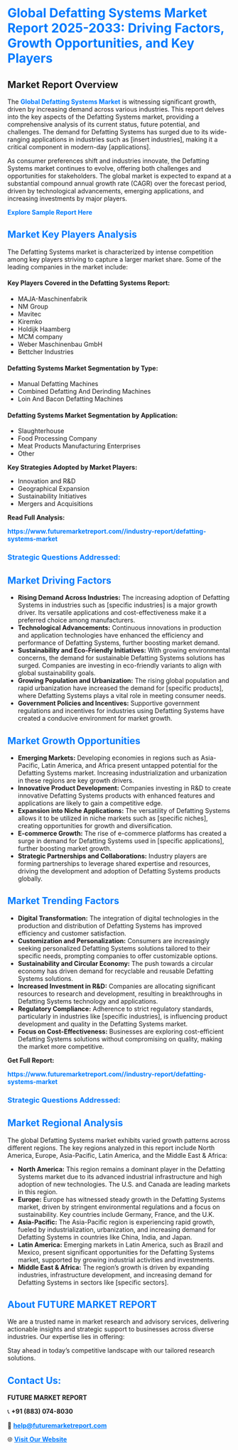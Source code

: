 <h1 style="color: #007BFF;">Global Defatting Systems Market Report 2025-2033: Driving Factors, Growth Opportunities, and Key Players</h1>

<section id="overview">
<h2>Market Report Overview</h2>
<p>The <a href="https://www.futuremarketreport.com//industry-report/defatting-systems-market" style="color: #007BFF; text-decoration: none;"><strong>Global Defatting Systems Market</strong></a> is witnessing significant growth, driven by increasing demand across various industries. This report delves into the key aspects of the Defatting Systems market, providing a comprehensive analysis of its current status, future potential, and challenges. The demand for Defatting Systems has surged due to its wide-ranging applications in industries such as [insert industries], making it a critical component in modern-day [applications].</p>
<p>As consumer preferences shift and industries innovate, the Defatting Systems market continues to evolve, offering both challenges and opportunities for stakeholders. The global market is expected to expand at a substantial compound annual growth rate (CAGR) over the forecast period, driven by technological advancements, emerging applications, and increasing investments by major players.</p>
</section>

<section id="overview">
<p><a href="https://www.futuremarketreport.com//request-sample/reportId=58178" style="color: #007BFF; text-decoration: none;"><strong>Explore Sample Report Here</strong></a></p>
</section>

<section id="key-players">
<h2 style="color: #007BFF;">Market Key Players Analysis</h2>
<p>The Defatting Systems market is characterized by intense competition among key players striving to capture a larger market share. Some of the leading companies in the market include:</p>
<h4>Key Players Covered in the Defatting Systems Report:</h4>
<ul><li>MAJA-Maschinenfabrik</li><li>NM Group</li><li>Mavitec</li><li>Kiremko</li><li>Holdijk Haamberg</li><li>MCM company</li><li>Weber Maschinenbau GmbH</li><li>Bettcher Industries</li></ul>
<h4>Defatting Systems Market Segmentation by Type:</h4>
<ul><li>Manual Defatting Machines</li><li>Combined Defatting And Derinding Machines</li><li>Loin And Bacon Defatting Machines</li></ul>

<h4>Defatting Systems Market Segmentation by Application:</h4>
<ul><li>Slaughterhouse</li><li>Food Processing Company</li><li>Meat Products Manufacturing Enterprises</li><li>Other</li></ul>
<p><strong>Key Strategies Adopted by Market Players:</strong></p>
<ul>
<li>Innovation and R&D</li>
<li>Geographical Expansion</li>
<li>Sustainability Initiatives</li>
<li>Mergers and Acquisitions</li>
</ul>
</section>

<section>
<p><strong>Read Full Analysis: </strong></p><a href="https://www.futuremarketreport.com//industry-report/defatting-systems-market" style="color: #007BFF; text-decoration: none;"><strong>https://www.futuremarketreport.com//industry-report/defatting-systems-market</strong></a>
<h3 style="color: #007BFF;">Strategic Questions Addressed:</h3>
</section>

<section id="driving-factors">
<h2 style="color: #007BFF;">Market Driving Factors</h2>
<ul>
<li><strong>Rising Demand Across Industries:</strong> The increasing adoption of Defatting Systems in industries such as [specific industries] is a major growth driver. Its versatile applications and cost-effectiveness make it a preferred choice among manufacturers.</li>
<li><strong>Technological Advancements:</strong> Continuous innovations in production and application technologies have enhanced the efficiency and performance of Defatting Systems, further boosting market demand.</li>
<li><strong>Sustainability and Eco-Friendly Initiatives:</strong> With growing environmental concerns, the demand for sustainable Defatting Systems solutions has surged. Companies are investing in eco-friendly variants to align with global sustainability goals.</li>
<li><strong>Growing Population and Urbanization:</strong> The rising global population and rapid urbanization have increased the demand for [specific products], where Defatting Systems plays a vital role in meeting consumer needs.</li>
<li><strong>Government Policies and Incentives:</strong> Supportive government regulations and incentives for industries using Defatting Systems have created a conducive environment for market growth.</li>
</ul>
</section>

<section id="growth-opportunities">
<h2 style="color: #007BFF;">Market Growth Opportunities</h2>
<ul>
<li><strong>Emerging Markets:</strong> Developing economies in regions such as Asia-Pacific, Latin America, and Africa present untapped potential for the Defatting Systems market. Increasing industrialization and urbanization in these regions are key growth drivers.</li>
<li><strong>Innovative Product Development:</strong> Companies investing in R&D to create innovative Defatting Systems products with enhanced features and applications are likely to gain a competitive edge.</li>
<li><strong>Expansion into Niche Applications:</strong> The versatility of Defatting Systems allows it to be utilized in niche markets such as [specific niches], creating opportunities for growth and diversification.</li>
<li><strong>E-commerce Growth:</strong> The rise of e-commerce platforms has created a surge in demand for Defatting Systems used in [specific applications], further boosting market growth.</li>
<li><strong>Strategic Partnerships and Collaborations:</strong> Industry players are forming partnerships to leverage shared expertise and resources, driving the development and adoption of Defatting Systems products globally.</li>
</ul>
</section>

<section id="trending-factors">
<h2 style="color: #007BFF;">Market Trending Factors</h2>
<ul>
<li><strong>Digital Transformation:</strong> The integration of digital technologies in the production and distribution of Defatting Systems has improved efficiency and customer satisfaction.</li>
<li><strong>Customization and Personalization:</strong> Consumers are increasingly seeking personalized Defatting Systems solutions tailored to their specific needs, prompting companies to offer customizable options.</li>
<li><strong>Sustainability and Circular Economy:</strong> The push towards a circular economy has driven demand for recyclable and reusable Defatting Systems solutions.</li>
<li><strong>Increased Investment in R&D:</strong> Companies are allocating significant resources to research and development, resulting in breakthroughs in Defatting Systems technology and applications.</li>
<li><strong>Regulatory Compliance:</strong> Adherence to strict regulatory standards, particularly in industries like [specific industries], is influencing product development and quality in the Defatting Systems market.</li>
<li><strong>Focus on Cost-Effectiveness:</strong> Businesses are exploring cost-efficient Defatting Systems solutions without compromising on quality, making the market more competitive.</li>
</ul>
</section>

<section>
<p><strong>Get Full Report: </strong></p><a href="https://www.futuremarketreport.com//industry-report/defatting-systems-market" style="color: #007BFF; text-decoration: none;"><strong>https://www.futuremarketreport.com//industry-report/defatting-systems-market</strong></a>
<h3 style="color: #007BFF;">Strategic Questions Addressed:</h3>
</section>


<section id="regional-analysis">
<h2 style="color: #007BFF;">Market Regional Analysis</h2>
<p>The global Defatting Systems market exhibits varied growth patterns across different regions. The key regions analyzed in this report include North America, Europe, Asia-Pacific, Latin America, and the Middle East & Africa:</p>
<ul>
<li><strong>North America:</strong> This region remains a dominant player in the Defatting Systems market due to its advanced industrial infrastructure and high adoption of new technologies. The U.S. and Canada are leading markets in this region.</li>
<li><strong>Europe:</strong> Europe has witnessed steady growth in the Defatting Systems market, driven by stringent environmental regulations and a focus on sustainability. Key countries include Germany, France, and the U.K.</li>
<li><strong>Asia-Pacific:</strong> The Asia-Pacific region is experiencing rapid growth, fueled by industrialization, urbanization, and increasing demand for Defatting Systems in countries like China, India, and Japan.</li>
<li><strong>Latin America:</strong> Emerging markets in Latin America, such as Brazil and Mexico, present significant opportunities for the Defatting Systems market, supported by growing industrial activities and investments.</li>
<li><strong>Middle East & Africa:</strong> The region’s growth is driven by expanding industries, infrastructure development, and increasing demand for Defatting Systems in sectors like [specific sectors].</li>
</ul>
</section>

<footer>
<h2 style="color: #007BFF;">About FUTURE MARKET REPORT</h2>
<p>We are a trusted name in market research and advisory services, delivering actionable insights and strategic support to businesses across diverse industries. Our expertise lies in offering:</p>

<p>Stay ahead in today’s competitive landscape with our tailored research solutions.</p>

<h2 style="color: #007BFF;">Contact Us:</h2>
<p><strong>FUTURE MARKET REPORT</strong></p>
<p>📞 <strong>+91 (883) 074-8030</strong></p>
<p>📧 <strong><a href="mailto:help@futuremarketreport.com" style="color: #007BFF;">help@futuremarketreport.com</a></strong></p>
<p>🌐 <strong><a href="https://www.futuremarketreport.com/" style="color: #007BFF;">Visit Our Website</a></strong></p>
</footer>